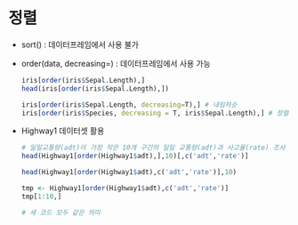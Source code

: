 # 정렬

- sort() : 데이터프레임에서 사용 불가

- order(data, decreasing=)  : 데이터프레임에서 사용 가능

  ```R
  iris[order(iris$Sepal.Length),]
  head(iris[order(iris$Sepal.Length),])
  
  iris[order(iris$Sepal.Length, decreasing=T),] # 내림차순
  iris[order(iris$Species, decreasing = T, iris$Sepal.Length),] # 정렬 조건 2개
  ```



- Highway1 데이터셋 활용

  ```R
  # 일일교통량(adt)이 가장 작은 10개 구간의 일일 교통량(adt)과 사고율(rate) 조사
  head(Highway1[order(Highway1$adt),],10)[,c('adt','rate')]
  
  head(Highway1[order(Highway1$adt),c('adt','rate')],10)
  
  tmp <- Highway1[order(Highway1$adt),c('adt','rate')]
  tmp[1:10,]
  
  # 세 코드 모두 같은 의미
  ```

  